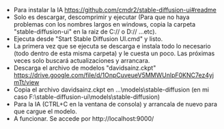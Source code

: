 - Para instalar la IA 
https://github.com/cmdr2/stable-diffusion-ui#readme
- Solo es descargar, descomprimir y ejecutar (Para que no haya problemas con los nombres largos en windows, copia la carpeta "stable-diffusion-ui" 
  en la raiz de C:// o D://  ...etc).
- Ejecuta desde "Start Stable Diffusion UI.cmd" y listo.
- La primera vez que se ejecuta se descarga e instala todo lo necesario (todo dentro de esta misma carpeta) y le cuesta un poco. 
  Las próximas veces solo buscará actualizaciones y arrancara.
- Descarga el archivo de modelos "davidsainz.ckpt"
https://drive.google.com/file/d/1OnpCuveueV5MMWUnlpF0KNC7ez4yjmTt/view
- Copia el archivo davidsainz.ckpt en ...\models\stable-diffusion (en mi caso F:\stable-diffusion-ui\models\stable-diffusion)
- Para la IA (CTRL+C en la ventana de consola) y arrancala de nuevo para que cargue el modelo.
- A funcionar. Se accede por http://localhost:9000/

